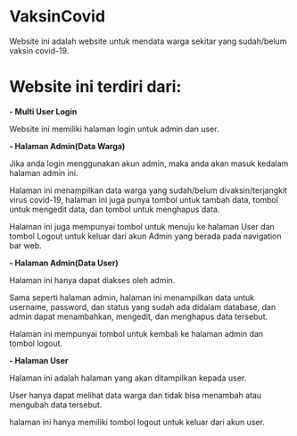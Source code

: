 # VaksinCovid
Website ini adalah website untuk mendata warga sekitar yang sudah/belum vaksin covid-19.
# Website ini terdiri dari:

**- Multi User Login**

Website ini memiliki halaman login untuk admin dan user.

**- Halaman Admin(Data Warga)**

Jika anda login menggunakan akun admin, maka anda akan masuk kedalam halaman admin ini.

Halaman ini menampilkan data warga yang sudah/belum divaksin/terjangkit virus covid-19, halaman ini juga punya tombol untuk tambah data, tombol untuk mengedit data, dan tombol untuk menghapus data.

Halaman ini juga mempunyai tombol untuk menuju ke halaman User dan tombol Logout untuk keluar dari akun Admin yang berada pada navigation bar web.

**- Halaman Admin(Data User)**

Halaman ini hanya dapat diakses oleh admin.

Sama seperti halaman admin, halaman ini menampilkan data untuk username, password, dan status yang sudah ada didalam database, dan admin dapat menambahkan, mengedit, dan menghapus data tersebut.

Halaman ini mempunyai tombol untuk kembali ke halaman admin dan tombol logout.

**- Halaman User**

Halaman ini adalah halaman yang akan ditampilkan kepada user.

User hanya dapat melihat data warga dan tidak bisa menambah atau mengubah data tersebut.

halaman ini hanya memiliki tombol logout untuk keluar dari akun user.
